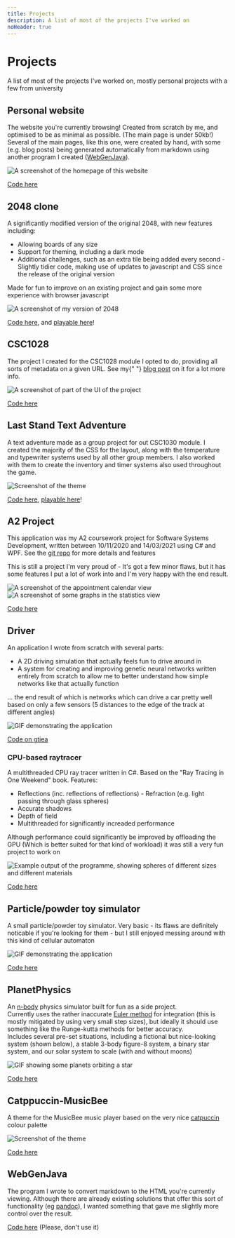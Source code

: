 ```yaml
---
title: Projects
description: A list of most of the projects I've worked on
noHeader: true
---
```


# Projects

A list of most of the projects I've worked on, mostly personal projects with a few from university

## Personal website

The website you're currently browsing! Created from scratch by me, and optimised to be as minimal as possible.
(The main page is under 50kb!) Several of the main pages, like this one, were created by hand, with some (e.g.
blog posts) being generated automatically from markdown using another program I created ([WebGenJava](#WebGenJava)).

![A screenshot of the homepage of this website](./imgs/website.webp)

[Code here](https://codeberg.org/james-mck/pages)

## 2048 clone

A significantly modified version of the original 2048, with new features including:

- Allowing boards of any size
- Support for theming, including a dark mode
- Additional challenges, such as an extra tile being added every second - Slightly tidier code, making use of updates
  to javascript and CSS since the release of the original version

Made for fun to improve on an existing project and gain some more experience with browser javascript

![A screenshot of my version of 2048](./imgs/2048.webp)

[Code here](https://github.com/James-McK/2048), and [playable here](https://2048.mck.is/)!

## CSC1028

The project I created for the CSC1028 module I opted to do, providing all sorts of metadata on a given URL. See my{" "}
[blog post](https://mck.is/CSC1028/) on it for a lot more info.

![A screenshot of part of the UI of the project](./imgs/1028.png)

[Code here](https://github.com/James-McK/PlanetPhysics)

## Last Stand Text Adventure

A text adventure made as a group project for out CSC1030 module. I created the majority of the CSS for the layout, along with
the temperature and typewriter systems used by all other group members. I also worked with them to create the inventory and
timer systems also used throughout the game.

![Screenshot of the theme](./imgs/last-stand.webp)

[Code here](https://github.com/James-McK/LastStand), [playable here](https://last-stand.mck.is/)!

## A2 Project

This application was my A2 coursework project for Software Systems Development, written between 10/11/2020 and 14/03/2021 using
C# and WPF. See the [git repo](https://github.com/James-McK/A2-Project) for more details and features

This is still a project I'm very proud of - It's got a few minor flaws, but it has some features I put a lot of work into and
I'm very happy with the end result.

![A screenshot of the appointment calendar view](./imgs/a2-cal.webp)
![A screenshot of some graphs in the statistics view](./imgs/a2-stats.webp)

[Code here](https://github.com/James-McK/A2-Project)

## Driver

An application I wrote from scratch with several parts:

- A 2D driving simulation that actually feels fun to drive around in
- A system for creating and improving genetic neural networks written entirely from scratch to allow me to better understand how
  simple networks like that actually function

... the end result of which is networks which can drive a car pretty well based on only a few sensors (5 distances to the edge
of the track at different angles)

![GIF demonstrating the application](./imgs/driver.gif)

<a href="https://github.com/James-McK/MonoGameDriver">Code on gtiea</a>

### CPU-based raytracer

A multithreaded CPU ray tracer written in C#. Based on the "Ray Tracing in One Weekend" book. Features:

- Reflections (inc. reflections of reflections) - Refraction (e.g. light passing through glass spheres)
- Accurate shadows
- Depth of field
- Multithreaded for significantly increaded performance

Although performance could significantly be improved by offloading the GPU (Which is better suited for that kind of workload) it
was still a very fun project to work on

![Example output of the programme, showing spheres of different sizes and different materials](./imgs/rtWeekend.webp)

[Code here](https://github.com/James-McK/RTWeekend)

## Particle/powder toy simulator

A small particle/powder toy simulator. Very basic - its flaws are definitely noticable if you're looking for them - but I still
enjoyed messing around with this kind of cellular automaton

![GIF demonstrating the application](./imgs/powdertoy.gif)

[Code here](https://github.com/James-McK/ParticleSim)

## PlanetPhysics

An [n-body](https://en.wikipedia.org/wiki/N-body_problem) physics simulator built for fun as a side project.  
Currently uses the rather inaccurate [Euler method](https://en.wikipedia.org/wiki/Euler_method) for integration (this
is mostly mitigated by using very small step sizes), but ideally it should use something like the Runge-kutta methods for better
accuracy.  
Includes several pre-set situations, including a fictional but nice-looking system (shown below), a stable 3-body figure-8
system, a binary star system, and our solar system to scale (with and without moons)

![GIF showing some planets orbiting a star](./imgs/planets.gif)

[Code here](https://github.com/James-McK/PlanetPhysics)

## Catppuccin-MusicBee

A theme for the MusicBee music player based on the very nice [catpuccin](https://github.com/catppuccin/catppuccin) colour palette

![Screenshot of the theme](./imgs/catppuccin-musicbee.webp)

[Code here](https://github.com/James-McK/Catppuccin-MusicBee)

## WebGenJava

The program I wrote to convert markdown to the HTML you're currently viewing. Although there are already existing solutions that
offer this sort of functionality (eg [pandoc](https://pandoc.org/)), I wanted something that gave me slightly more
control over the result.

[Code here](https://github.com/James-McK/WebGenJava) (Please, don't use it)
